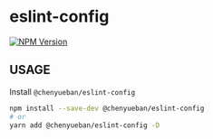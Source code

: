 # eslint-config

[![NPM Version](https://badge.fury.io/js/%40chenyueban%2Feslint-config.svg)](https://www.npmjs.com/package/@chenyueban/eslint-config)

## USAGE

Install `@chenyueban/eslint-config`

```sh
npm install --save-dev @chenyueban/eslint-config
# or
yarn add @chenyueban/eslint-config -D
```
